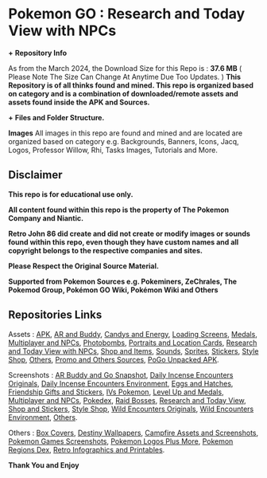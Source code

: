 # __**Pokemon GO**__ __**:**__ __**Research and Today View with NPCs**__


**+** __**Repository Info**__

As from the March 2024, the Download Size for this Repo is : **37.6 MB** ( Please Note The Size Can Change At Anytime Due Too Updates. )
**This Repository is of all thinks found and mined. This repo is organized based on category and is a combination of downloaded/remote assets and assets found inside the APK and Sources.**


**+** __**Files and Folder Structure.**__

**Images**
All images in this repo are found and mined and are located are organized based on category e.g. Backgrounds, Banners, Icons, Jacq, Logos, Professor Willow, Rhi, Tasks Images, Tutorials and More.


## __**Disclaimer**__

**This repo is for educational use only.**

**All content found within this repo is the property of The Pokemon Company and Niantic.**

**Retro John 86 did create and did not create or modify images or sounds found within this repo, even though they have custom names and all copyright belongs to the respective companies and sites.**

**Please Respect the Original Source Material.**

**Supported from Pokemon Sources e.g. Pokeminers, ZeChrales, The Pokemod Group, Pokémon GO Wiki, Pokémon Wiki and Others**


## __**Repositories Links**__

Assets : [APK](https://github.com/RetroJohn86/Pokemon-Go-Assets-APK), [AR and Buddy](https://github.com/RetroJohn86/Pokemon-Go-Assets-AR-and-Buddy), [Candys and Energy](https://github.com/RetroJohn86/Pokemon-Go-Assets-Candys-and-Energy), [Loading Screens](https://github.com/RetroJohn86/Pokemon-Go-Assets-Loading-Screens), [Medals](https://github.com/RetroJohn86/Pokemon-Go-Assets-Medals), [Multiplayer and NPCs](https://github.com/RetroJohn86/Pokemon-Go-Assets-Multiplayer-and-NPCs), [Photobombs](https://github.com/RetroJohn86/Pokemon-Go-Assets-Photobombs), [Portraits and Location Cards](https://github.com/RetroJohn86/Pokemon-Go-Assets-Portraits-and-Location-Cards), [Research and Today View with NPCs](https://github.com/RetroJohn86/Pokemon-Go-Assets-Research-and-Today-View-with-NPCs), [Shop and Items](https://github.com/RetroJohn86/Pokemon-Go-Assets-Shop-and-Items), [Sounds](https://github.com/RetroJohn86/Pokemon-Go-Assets-Sounds), [Sprites](https://github.com/RetroJohn86/Pokemon-Go-Assets-Sprites), [Stickers](https://github.com/RetroJohn86/Pokemon-Go-Assets-Stickers), [Style Shop](https://github.com/RetroJohn86/Pokemon-Go-Assets-Style-Shop), [Others](https://github.com/RetroJohn86/Pokemon-Go-Assets-Others), [Promo and Others Sources](https://github.com/RetroJohn86/Pokemon-Go-Promo-and-Others-Sources), [PoGo Unpacked APK](https://github.com/RetroJohn86/PoGo-Unpacked-APK).

Screenshots : [AR Buddy and Go Snapshot](https://github.com/RetroJohn86/PoGo-Screenshot-AR-Buddy-and-Go-Snapshot), [Daily Incense Encounters Originals](https://github.com/RetroJohn86/PoGo-Screenshot-Daily-Incense-Encounters-Originals-), [Daily Incense Encounters Environment](https://github.com/RetroJohn86/PoGo-Screenshot-Daily-Incense-Encounters-Environment-), [Eggs and Hatches](https://github.com/RetroJohn86/PoGo-Screenshot-Eggs-and-Hatches), [Friendship Gifts and Stickers](https://github.com/RetroJohn86/PoGo-Screenshot-Friendship-Gifts-and-Stickers), [IVs Pokemon](https://github.com/RetroJohn86/PoGo-Screenshot-IVs-Pokemon), [Level Up and Medals](https://github.com/RetroJohn86/PoGo-Screenshot-Level-Up-and-Medals), [Multiplayer and NPCs](https://github.com/RetroJohn86/PoGo-Screenshot-Multiplayer-and-NPCs), [Pokedex](https://github.com/RetroJohn86/PoGo-Screenshot-Pokedex), [Raid Bosses](https://github.com/RetroJohn86/PoGo-Screenshot-Raid-Bosses), [Research and Today View](https://github.com/RetroJohn86/PoGo-Screenshot-Research-and-Today-View), [Shop and Stickers](https://github.com/RetroJohn86/PoGo-Screenshot-Shop-and-Stickers), [Style Shop](https://github.com/RetroJohn86/PoGo-Screenshot-Style-Shop), [Wild Encounters Originals](https://github.com/RetroJohn86/PoGo-Screenshot-Wild-Encounters-Originals-), [Wild Encounters Environment](https://github.com/RetroJohn86/PoGo-Screenshot-Wild-Encounters-Environment-), [Others](https://github.com/RetroJohn86/PoGo-Screenshot-Others).

Others : [Box Covers](https://github.com/RetroJohn86/Box-Covers), [Destiny Wallpapers](https://github.com/RetroJohn86/Destiny-Wallpapers), [Campfire Assets and Screenshots](https://github.com/RetroJohn86/Campfire-Assets-and-Screenshots), [Pokemon Games Screenshots](https://github.com/RetroJohn86/Pokemon-Games-Screenshots), [Pokemon Logos Plus More](https://github.com/RetroJohn86/Pokemon-Logos-Plus-More), [Pokemon Regions Dex](https://github.com/RetroJohn86/Pokemon-Regions-Dex), [Retro Infographics and Printables](https://github.com/RetroJohn86/Retro-Infographics-and-Printables).


__**Thank You and Enjoy**__
